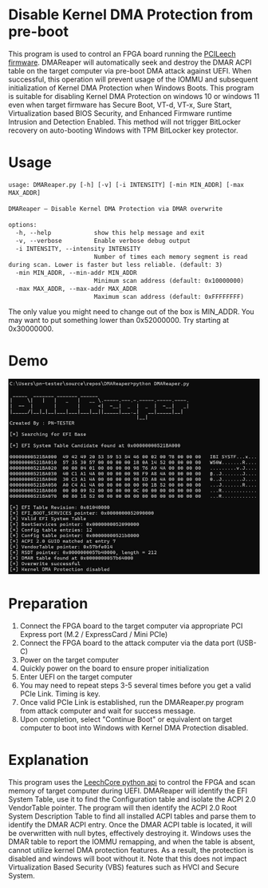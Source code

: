 # Disable Kernel DMA Protection from pre-boot
This program is used to control an FPGA board running the [PCILeech firmware](https://github.com/ufrisk/pcileech). DMAReaper will automatically seek and destroy the DMAR ACPI table on the target computer via pre-boot DMA attack against UEFI. When successful, this operation will prevent usage of the IOMMU and subsequent initialization of Kernel DMA Protection when Windows Boots. This program is suitable for disabling Kernel DMA Protection on windows 10 or windows 11 even when target firmware has Secure Boot, VT-d, VT-x, Sure Start, Virtualization based BIOS Security, and Enhanced Firmware runtime Intrusion and Detection Enabled. This method will not trigger BitLocker recovery on auto-booting Windows with TPM BitLocker key protector.

# Usage
```
usage: DMAReaper.py [-h] [-v] [-i INTENSITY] [-min MIN_ADDR] [-max MAX_ADDR]

DMAReaper — Disable Kernel DMA Protection via DMAR overwrite

options:
  -h, --help            show this help message and exit
  -v, --verbose         Enable verbose debug output
  -i INTENSITY, --intensity INTENSITY
                        Number of times each memory segment is read during scan. Lower is faster but less reliable. (default: 3)
  -min MIN_ADDR, --min-addr MIN_ADDR
                        Minimum scan address (default: 0x10000000)
  -max MAX_ADDR, --max-addr MAX_ADDR
                        Maximum scan address (default: 0xFFFFFFFF)
```

The only value you might need to change out of the box is MIN_ADDR. You may want to put something lower than 0x52000000. Try starting at 0x30000000.

# Demo
![](https://github.com/PN-Tester/DMAReaper/blob/cd4b1fe68e02f6d773cf5fafe8398cfb24a1e645/demo.jpg)

# Preparation
1. Connect the FPGA board to the target computer via appropriate PCI Express port (M.2 / ExpressCard / Mini PCIe)
2. Connect the FPGA board to the attack computer via the data port (USB-C)
3. Power on the target computer
4. Quickly power on the board to ensure proper initialization
5. Enter UEFI on the target computer
6. You may need to repeat steps 3-5 several times before you get a valid PCIe Link. Timing is key.
7. Once valid PCIe Link is established, run the DMAReaper.py program from attack computer and wait for success message.
8. Upon completion, select "Continue Boot" or equivalent on target computer to boot into Windows with Kernel DMA Protection disabled.

# Explanation

This program uses the [LeechCore python api](https://github.com/ufrisk/LeechCore) to control the FPGA and scan memory of target computer during UEFI. DMAReaper will identify the EFI System Table, use it to find the Configuration table and isolate the ACPI 2.0 VendorTable pointer. The program will then identify the ACPI 2.0 Root System Description Table to find all installed ACPI tables and parse them to identify the DMAR ACPI entry. Once the DMAR ACPI table is located, it will be overwritten with null bytes, effectively destroying it. Windows uses the DMAR table to report the IOMMU remapping, and when the table is absent, cannot utilize kernel DMA protection features. As a result, the protection is disabled and windows will boot without it. Note that this does not impact Virtualization Based Security (VBS) features such as HVCI and Secure System. 

